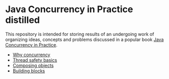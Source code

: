 Java Concurrency in Practice distilled
===

This repository is intended for storing results of an undergoing work of organizing ideas, concepts and problems discussed in a popular book [Java Concurrency in Practice](http://www.amazon.com/Java-Concurrency-Practice-Brian-Goetz/dp/0321349601).

* [Why concurrency](why.md)
* [Thread safety basics](thread-safety.textile)
* [Composing objects](composition.textile)
* [Building blocks](building-blocks.textile)